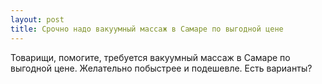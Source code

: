 ```yaml
---
layout: post 
title: Срочно надо вакуумный массаж в Самаре по выгодной цене 
--- 
```

Товарищи, помогите, требуется вакуумный массаж в Самаре по выгодной цене. Желательно побыстрее и подешевле. Есть варианты?